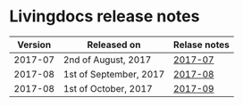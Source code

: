 # Livingdocs release notes

Version | Released on | Relase notes
--- | --- | ---
2017-07 | 2nd of August, 2017 | [2017-07](2017-07.md)
2017-08 | 1st of September, 2017 | [2017-08](2017-08.md)
2017-08 | 1st of October, 2017 | [2017-09](2017-09.md)
